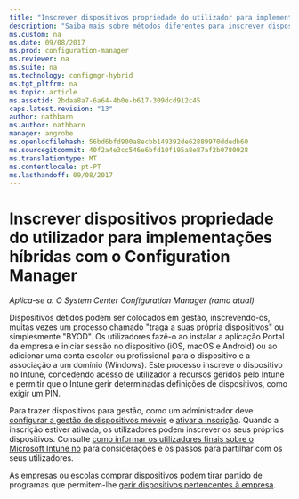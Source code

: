 ```yaml
---
title: "Inscrever dispositivos propriedade do utilizador para implementações híbridas com o Configuration Manager | Microsoft Docs"
description: "Saiba mais sobre métodos diferentes para inscrever dispositivos propriedade do utilizador para implementações híbridas com o Configuration Manager."
ms.custom: na
ms.date: 09/08/2017
ms.prod: configuration-manager
ms.reviewer: na
ms.suite: na
ms.technology: configmgr-hybrid
ms.tgt_pltfrm: na
ms.topic: article
ms.assetid: 2bdaa8a7-6a64-4b0e-b617-309dcd912c45
caps.latest.revision: "13"
author: nathbarn
ms.author: nathbarn
manager: angrobe
ms.openlocfilehash: 56bd6bfd900a8ecbb149392de62889970ddedb60
ms.sourcegitcommit: 40f2a4e3cc546e6bfd10f195a8e87af2b0780928
ms.translationtype: MT
ms.contentlocale: pt-PT
ms.lasthandoff: 09/08/2017
---
```

# <a name="enroll-user-owned-devices-for-hybrid-deployments-with-configuration-manager"></a>Inscrever dispositivos propriedade do utilizador para implementações híbridas com o Configuration Manager

*Aplica-se a: O System Center Configuration Manager (ramo atual)*

Dispositivos detidos podem ser colocados em gestão, inscrevendo-os, muitas vezes um processo chamado "traga a suas própria dispositivos" ou simplesmente "BYOD". Os utilizadores fazê-o ao instalar a aplicação Portal da empresa e iniciar sessão no dispositivo (iOS, macOS e Android) ou ao adicionar uma conta escolar ou profissional para o dispositivo e a associação a um domínio (Windows). Este processo inscreve o dispositivo no Intune, concedendo acesso de utilizador a recursos geridos pelo Intune e permitir que o Intune gerir determinadas definições de dispositivos, como exigir um PIN.

Para trazer dispositivos para gestão, como um administrador deve [configurar a gestão de dispositivos móveis](setup-hybrid-mdm.md) e [ativar a inscrição](enable-platform-enrollment.md). Quando a inscrição estiver ativada, os utilizadores podem inscrever os seus próprios dispositivos. Consulte [como informar os utilizadores finais sobre o Microsoft Intune no](https://docs.microsoft.com/intune/end-user-educate) para considerações e os passos para partilhar com os seus utilizadores.

As empresas ou escolas comprar dispositivos podem tirar partido de programas que permitem-lhe [gerir dispositivos pertencentes à empresa](enroll-company-owned-devices.md).
